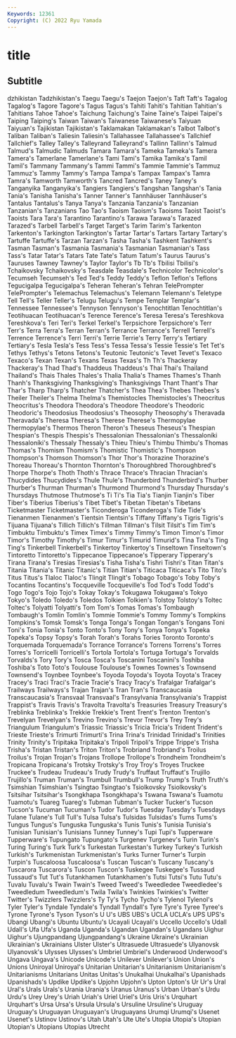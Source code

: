 ```yaml
---
Keywords: 12361
Copyright: (C) 2022 Ryu Yamada
---
```



# title

## Subtitle
dzhikistan Tadzhikistan's Taegu Taegu's Taejon Taejon's Taft Taft's Tagalog
Tagalog's Tagore Tagore's Tagus Tagus's Tahiti Tahiti's Tahitian Tahitian's Tahitians
Tahoe Tahoe's Taichung Taichung's Taine Taine's Taipei Taipei's Taiping Taiping's
Taiwan Taiwan's Taiwanese Taiwanese's Taiyuan Taiyuan's Tajikistan Tajikistan's Taklamakan Taklamakan's
Talbot Talbot's Taliban Taliban's Taliesin Taliesin's Tallahassee Tallahassee's Tallchief Tallchief's
Talley Talley's Talleyrand Talleyrand's Tallinn Tallinn's Talmud Talmud's Talmudic Talmuds
Tamara Tamara's Tameka Tameka's Tamera Tamera's Tamerlane Tamerlane's Tami Tami's
Tamika Tamika's Tamil Tamil's Tammany Tammany's Tammi Tammi's Tammie Tammie's
Tammuz Tammuz's Tammy Tammy's Tampa Tampa's Tampax Tampax's Tamra Tamra's
Tamworth Tamworth's Tancred Tancred's Taney Taney's Tanganyika Tanganyika's Tangiers Tangiers's
Tangshan Tangshan's Tania Tania's Tanisha Tanisha's Tanner Tanner's Tannhäuser Tannhäuser's
Tantalus Tantalus's Tanya Tanya's Tanzania Tanzania's Tanzanian Tanzanian's Tanzanians Tao
Tao's Taoism Taoism's Taoisms Taoist Taoist's Taoists Tara Tara's Tarantino
Tarantino's Tarawa Tarawa's Tarazed Tarazed's Tarbell Tarbell's Target Target's Tarim
Tarim's Tarkenton Tarkenton's Tarkington Tarkington's Tartar Tartar's Tartars Tartary Tartary's
Tartuffe Tartuffe's Tarzan Tarzan's Tasha Tasha's Tashkent Tashkent's Tasman Tasman's
Tasmania Tasmania's Tasmanian Tasmanian's Tass Tass's Tatar Tatar's Tatars Tate
Tate's Tatum Tatum's Taurus Taurus's Tauruses Tawney Tawney's Taylor Taylor's
Tb Tb's Tbilisi Tbilisi's Tchaikovsky Tchaikovsky's Teasdale Teasdale's Technicolor Technicolor's
Tecumseh Tecumseh's Ted Ted's Teddy Teddy's Teflon Teflon's Teflons Tegucigalpa
Tegucigalpa's Teheran Teheran's Tehran TelePrompter TelePrompter's Telemachus Telemachus's Telemann Telemann's
Teletype Tell Tell's Teller Teller's Telugu Telugu's Tempe Templar Templar's
Tennessee Tennessee's Tennyson Tennyson's Tenochtitlan Tenochtitlan's Teotihuacan Teotihuacan's Terence Terence's
Teresa Teresa's Tereshkova Tereshkova's Teri Teri's Terkel Terkel's Terpsichore Terpsichore's
Terr Terr's Terra Terra's Terran Terran's Terrance Terrance's Terrell Terrell's
Terrence Terrence's Terri Terri's Terrie Terrie's Terry Terry's Tertiary Tertiary's
Tesla Tesla's Tess Tess's Tessa Tessa's Tessie Tessie's Tet Tet's
Tethys Tethys's Tetons Tetons's Teutonic Teutonic's Tevet Tevet's Texaco Texaco's
Texan Texan's Texans Texas Texas's Th Th's Thackeray Thackeray's Thad
Thad's Thaddeus Thaddeus's Thai Thai's Thailand Thailand's Thais Thales Thales's
Thalia Thalia's Thames Thames's Thanh Thanh's Thanksgiving Thanksgiving's Thanksgivings Thant
Thant's Thar Thar's Tharp Tharp's Thatcher Thatcher's Thea Thea's Thebes
Thebes's Theiler Theiler's Thelma Thelma's Themistocles Themistocles's Theocritus Theocritus's Theodora
Theodora's Theodore Theodore's Theodoric Theodoric's Theodosius Theodosius's Theosophy Theosophy's Theravada
Theravada's Theresa Theresa's Therese Therese's Thermopylae Thermopylae's Thermos Theron Theron's
Theseus Theseus's Thespian Thespian's Thespis Thespis's Thessalonian Thessalonian's Thessaloníki Thessaloníki's
Thessaly Thessaly's Thieu Thieu's Thimbu Thimbu's Thomas Thomas's Thomism Thomism's
Thomistic Thomistic's Thompson Thompson's Thomson Thomson's Thor Thor's Thorazine Thorazine's
Thoreau Thoreau's Thornton Thornton's Thoroughbred Thoroughbred's Thorpe Thorpe's Thoth Thoth's
Thrace Thrace's Thracian Thracian's Thucydides Thucydides's Thule Thule's Thunderbird Thunderbird's
Thurber Thurber's Thurman Thurman's Thurmond Thurmond's Thursday Thursday's Thursdays Thutmose
Thutmose's Ti Ti's Tia Tia's Tianjin Tianjin's Tiber Tiber's Tiberius
Tiberius's Tibet Tibet's Tibetan Tibetan's Tibetans Ticketmaster Ticketmaster's Ticonderoga Ticonderoga's
Tide Tide's Tienanmen Tienanmen's Tientsin Tientsin's Tiffany Tiffany's Tigris Tigris's
Tijuana Tijuana's Tillich Tillich's Tillman Tillman's Tilsit Tilsit's Tim Tim's
Timbuktu Timbuktu's Timex Timex's Timmy Timmy's Timon Timon's Timor Timor's
Timothy Timothy's Timur Timur's Timurid Timurid's Tina Tina's Ting Ting's
Tinkerbell Tinkerbell's Tinkertoy Tinkertoy's Tinseltown Tinseltown's Tintoretto Tintoretto's Tippecanoe Tippecanoe's
Tipperary Tipperary's Tirana Tirana's Tiresias Tiresias's Tisha Tisha's Tishri Tishri's
Titan Titan's Titania Titania's Titanic Titanic's Titian Titian's Titicaca Titicaca's
Tito Tito's Titus Titus's Tlaloc Tlaloc's Tlingit Tlingit's Tobago Tobago's
Toby Toby's Tocantins Tocantins's Tocqueville Tocqueville's Tod Tod's Todd Todd's
Togo Togo's Tojo Tojo's Tokay Tokay's Tokugawa Tokugawa's Tokyo Tokyo's
Toledo Toledo's Toledos Tolkien Tolkien's Tolstoy Tolstoy's Toltec Toltec's Tolyatti
Tolyatti's Tom Tom's Tomas Tomas's Tombaugh Tombaugh's Tomlin Tomlin's Tommie
Tommie's Tommy Tommy's Tompkins Tompkins's Tomsk Tomsk's Tonga Tonga's Tongan
Tongan's Tongans Toni Toni's Tonia Tonia's Tonto Tonto's Tony Tony's
Tonya Tonya's Topeka Topeka's Topsy Topsy's Torah Torah's Torahs Tories
Toronto Toronto's Torquemada Torquemada's Torrance Torrance's Torrens Torrens's Torres Torres's
Torricelli Torricelli's Tortola Tortola's Tortuga Tortuga's Torvalds Torvalds's Tory Tory's
Tosca Tosca's Toscanini Toscanini's Toshiba Toshiba's Toto Toto's Toulouse Toulouse's
Townes Townes's Townsend Townsend's Toynbee Toynbee's Toyoda Toyoda's Toyota Toyota's
Tracey Tracey's Traci Traci's Tracie Tracie's Tracy Tracy's Trafalgar Trafalgar's
Trailways Trailways's Trajan Trajan's Tran Tran's Transcaucasia Transcaucasia's Transvaal Transvaal's
Transylvania Transylvania's Trappist Trappist's Travis Travis's Travolta Travolta's Treasuries Treasury
Treasury's Treblinka Treblinka's Trekkie Trekkie's Trent Trent's Trenton Trenton's Trevelyan
Trevelyan's Trevino Trevino's Trevor Trevor's Trey Trey's Triangulum Triangulum's Triassic
Triassic's Tricia Tricia's Trident Trident's Trieste Trieste's Trimurti Trimurti's Trina
Trina's Trinidad Trinidad's Trinities Trinity Trinity's Tripitaka Tripitaka's Tripoli Tripoli's
Trippe Trippe's Trisha Trisha's Tristan Tristan's Triton Triton's Trobriand Trobriand's
Troilus Troilus's Trojan Trojan's Trojans Trollope Trollope's Trondheim Trondheim's Tropicana
Tropicana's Trotsky Trotsky's Troy Troy's Troyes Truckee Truckee's Trudeau Trudeau's
Trudy Trudy's Truffaut Truffaut's Trujillo Trujillo's Truman Truman's Trumbull Trumbull's
Trump Trump's Truth Truth's Tsimshian Tsimshian's Tsingtao Tsingtao's Tsiolkovsky Tsiolkovsky's
Tsitsihar Tsitsihar's Tsongkhapa Tsongkhapa's Tswana Tswana's Tuamotu Tuamotu's Tuareg Tuareg's
Tubman Tubman's Tucker Tucker's Tucson Tucson's Tucuman Tucuman's Tudor Tudor's
Tuesday Tuesday's Tuesdays Tulane Tulane's Tull Tull's Tulsa Tulsa's Tulsidas
Tulsidas's Tums Tums's Tungus Tungus's Tunguska Tunguska's Tunis Tunis's Tunisia
Tunisia's Tunisian Tunisian's Tunisians Tunney Tunney's Tupi Tupi's Tupperware Tupperware's
Tupungato Tupungato's Turgenev Turgenev's Turin Turin's Turing Turing's Turk Turk's
Turkestan Turkestan's Turkey Turkey's Turkish Turkish's Turkmenistan Turkmenistan's Turks Turner
Turner's Turpin Turpin's Tuscaloosa Tuscaloosa's Tuscan Tuscan's Tuscany Tuscany's Tuscarora
Tuscarora's Tuscon Tuscon's Tuskegee Tuskegee's Tussaud Tussaud's Tut Tut's Tutankhamen
Tutankhamen's Tutsi Tutsi's Tutu Tutu's Tuvalu Tuvalu's Twain Twain's Tweed
Tweed's Tweedledee Tweedledee's Tweedledum Tweedledum's Twila Twila's Twinkies Twinkies's Twitter
Twitter's Twizzlers Twizzlers's Ty Ty's Tycho Tycho's Tylenol Tylenol's Tyler
Tyler's Tyndale Tyndale's Tyndall Tyndall's Tyre Tyre's Tyree Tyree's Tyrone
Tyrone's Tyson Tyson's U U's UBS UBS's UCLA UCLA's UPS
UPS's Ubangi Ubangi's Ubuntu Ubuntu's Ucayali Ucayali's Uccello Uccello's Udall
Udall's Ufa Ufa's Uganda Uganda's Ugandan Ugandan's Ugandans Uighur Uighur's
Ujungpandang Ujungpandang's Ukraine Ukraine's Ukrainian Ukrainian's Ukrainians Ulster Ulster's Ultrasuede
Ultrasuede's Ulyanovsk Ulyanovsk's Ulysses Ulysses's Umbriel Umbriel's Underwood Underwood's Ungava
Ungava's Unicode Unicode's Unilever Unilever's Union Union's Unions Uniroyal Uniroyal's
Unitarian Unitarian's Unitarianism Unitarianism's Unitarianisms Unitarians Unitas Unitas's Unukalhai Unukalhai's
Upanishads Upanishads's Updike Updike's Upjohn Upjohn's Upton Upton's Ur Ur's
Ural Ural's Urals Urals's Urania Urania's Uranus Uranus's Urban Urban's
Urdu Urdu's Urey Urey's Uriah Uriah's Uriel Uriel's Uris Uris's
Urquhart Urquhart's Ursa Ursa's Ursula Ursula's Ursuline Ursuline's Uruguay Uruguay's
Uruguayan Uruguayan's Uruguayans Urumqi Urumqi's Usenet Usenet's Ustinov Ustinov's Utah
Utah's Ute Ute's Utopia Utopia's Utopian Utopian's Utopians Utopias Utrecht
